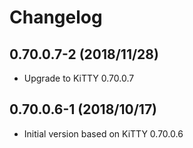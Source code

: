 # Changelog

## 0.70.0.7-2 (2018/11/28)

* Upgrade to KiTTY 0.70.0.7

## 0.70.0.6-1 (2018/10/17)

* Initial version based on KiTTY 0.70.0.6
